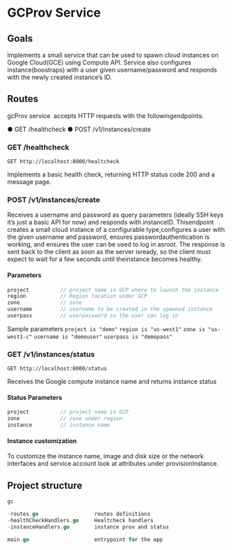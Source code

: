 # GCProv Service

## Goals

Implements a small service that can be used to spawn cloud instances on Google Cloud(GCE) using Compute API.
Service also configures​ ​instance(boostraps)​ ​with​ ​a​ user ​given​ ​username/password​ ​and​ ​responds​ ​with​ ​the​ ​newly created​ ​instance’s​ ID.

## Routes

gcProv ​service​ ​ ​accepts​ ​HTTP​ ​requests​ ​with​ ​the​ ​following​ ​endpoints:

● GET​ ​/healthcheck
● POST​ ​/v1/instances/create

### GET​ ​/healthcheck

`GET http://localhost:8000/healtcheck`

Implements​ ​a​ ​basic​ ​health​ ​check,​ ​returning​ ​HTTP​ ​status​ ​code​ ​200​ ​and​ ​a​ message ​page.

### POST​ ​/v1/instances/create

Receives​ ​a​ ​username​ ​and​ ​password​ ​as​ ​query​ ​parameters​ ​(ideally SSH keys ​it’s​ ​just​ ​a​ ​basic API for now)​ ​and​ ​responds​ ​with​ ​instanceID.
This​ ​endpoint​ ​creates​ ​a​ ​small​ ​cloud​ ​instance​ ​of​ ​a​ ​configurable​ ​type,​ ​configures​ ​a​ ​user​ ​with​ ​the given​ ​username​ ​and​ ​password,​ ​ensures​ ​password​ ​authentication​ ​is​ ​working,​ ​and​ ​ensures​ ​the user​ ​can​ ​be​ ​used​ ​to​ ​log​ ​in​ ​as​ ​root.
The​ ​response​ ​is​ ​sent​ ​back​ ​to​ ​the​ ​client​ ​as​ ​soon​ ​as​ ​the​ ​server​ ​is​ ​ready,​ ​so​ ​the​ ​client​ ​must​ ​expect to​ ​wait​ ​for​ ​a​ ​few​ ​seconds​ ​until​ ​the​ ​instance​ ​becomes​ ​healthy.

#### Parameters

```go
project          // project name in GCP where to launch the instance
region           // Region location under GCP
zone             // zone
username         // username to be created in the spawned instance
userpass         // userpassword so the user can log in

```

Sample parameters `project is "demo"` 
                  `region is "us-west1"`
                  `zone is "us-west1-c"`
                  `username is "demouser"`
                  `userpass is "demopass"`

### GET /v1/instances/status

`GET http://localhost:8000/status`

Receives the Google compute instance name and returns instance status

#### Status Parameters

```go
project          // project name in GCP
zone             // zone under region
instance         // instance name 

```

#### Instance customization

To customize the instance name, image and disk size or the network interfaces and service account look at attributes under provisionInstance.


## Project structure

```go
gc

-routes.go                  routes definitions
-healthCheckHandlers.go     Healtcheck handlers
-instanceHandlers.go        instance prov and status

main.go                     entrypoint for the app
```

